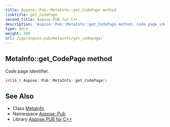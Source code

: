 ```yaml
---
title: Aspose::Pub::MetaInfo::get_CodePage method
linktitle: get_CodePage
second_title: Aspose.PUB for C++
description: 'Aspose::Pub::MetaInfo::get_CodePage method. Code page identifier in C++.'
type: docs
weight: 300
url: /cpp/aspose.pub/metainfo/get_codepage/
---
```

## MetaInfo::get_CodePage method


Code page identifier.

```cpp
int16_t Aspose::Pub::MetaInfo::get_CodePage()
```

## See Also

* Class [MetaInfo](../)
* Namespace [Aspose::Pub](../../)
* Library [Aspose.PUB for C++](../../../)
